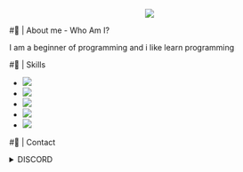 <p align="center">
<img src="https://64.media.tumblr.com/2d0af9c90d1b1107313cc20bda01548a/tumblr_outwxnanpp1u79o2lo1_1280.gifv">
</p>
<link rel="stylesheet" href="https://www.w3schools.com/w3css/4/w3.css">

#🎇 | About me - Who Am I?

I am a beginner of programming and i like learn programming

#🎃 | Skills

- <img src="https://progress-bar.dev/45/?title=%F0%9F%8E%9A%EF%B8%8F%20|%20PY%20&width=300&color=ff0000">
- <img src="https://progress-bar.dev/66/?title=%F0%9F%93%A0%20|%20HTML%20&width=300&color=ff0000">
- <img src="https://progress-bar.dev/10/?title=%F0%9F%8E%9A%EF%B8%8F%20|%20CSS%20&width=300&color=ff0000">
- <img src="https://progress-bar.dev/10/?title=%F0%9F%8E%9A%EF%B8%8F%20|%20JS%20&width=300&color=ff0000">
- <img src="https://progress-bar.dev/5/?title=%F0%9F%8E%9A%EF%B8%8F%20|%20RUST%20&width=300&color=ff0000">

#🧨 | Contact
<details><summary>DISCORD</summary><img src="https://media.discordapp.net/attachments/875844414440886347/951913998561992734/unknown.png"></details>
